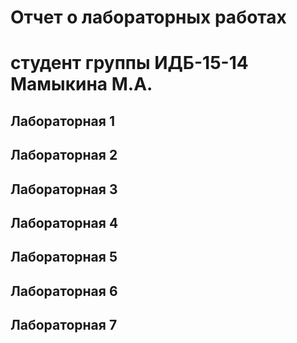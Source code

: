 # Отчет о лабораторных работах
# студент группы ИДБ-15-14 Мамыкина М.А.

## Лабораторная 1

## Лабораторная 2

## Лабораторная 3

## Лабораторная 4

## Лабораторная 5

## Лабораторная 6

## Лабораторная 7
